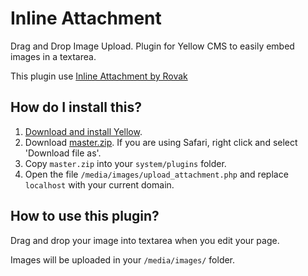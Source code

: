 # Inline Attachment

Drag and Drop Image Upload. Plugin for Yellow CMS to easily embed images in a textarea. 

This plugin use [Inline Attachment by Rovak](http://git.razko.nl/InlineAttachment/)

## How do I install this?

1. [Download and install Yellow](https://github.com/datenstrom/yellow/).
2. Download [master.zip](https://github.com/nibreh/yellow-plugin-inline-attachment/archive/master.zip). If you are using Safari, right click and select 'Download file as'.
3. Copy `master.zip` into your `system/plugins` folder.
4. Open the file `/media/images/upload_attachment.php` and replace `localhost` with your current domain.

## How to use this plugin?

Drag and drop your image into textarea when you edit your page. 

Images will be uploaded in your `/media/images/` folder.

